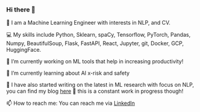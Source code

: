 ### Hi there 👋

💼 I am a Machine Learning Engineer with interests in NLP, and CV. 

💻 My skills include Python, Sklearn, spaCy, Tensorflow, PyTorch, Pandas, Numpy, BeautifulSoup, Flask, FastAPI, React, Jupyter, git, Docker, GCP, HuggingFace.

🔭 I’m currently working on ML tools that help in increasing productivity!

🌱 I’m currently learning about AI x-risk and safety

📖 I have also started writing on the latest in ML research with focus on NLP, you can find my blog [here](perplexity.dev/) 🚧 this is a constant work in progress though! 

📫 How to reach me: You can reach me via [LinkedIn](https://www.linkedin.com/in/marouf-shaikh/)

